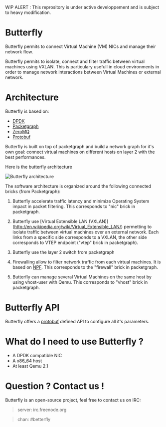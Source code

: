 WIP ALERT : This reprository is under active developpement and is subject to
heavy modification.

Butterfly
=========

Butterfly permits to connect Virtual Machine (VM) NICs and manage their
network flow.

Butterfly permits to isolate, connect and filter traffic between virtual
machines using VXLAN. This is particulary usefull in cloud environments in
order to manage network interactions between Virtual Machines or external
network.

# Architecture

Butterfly is based on:
- [DPDK](http://dpdk.org/)
- [Packetgraph](http://github.com/outscale/packetgraph)
- [ZeroMQ](http://zeromq.org/)
- [Protobuf](https://github.com/google/protobuf/ "Google's protobuf")

Butterfly is built on top of packetgraph and build a network graph for
it's own goal: connect virtual machines on different hosts on layer 2
with the best performances.

Here is the butterfly architecture 

![Butterfly architecture](http://i.imgur.com/Mnxid6n.png)

The software architecture is organized around the following
connected bricks (from Packetgraph):

1. Butterfly accelerate traffic latency and minimize Operating System
impact in packet filtering. This corresponds to "nic" brick in packetgraph.

2. Butterfly use [Virtual Extensible LAN (VXLAN)]
(http://en.wikipedia.org/wiki/Virtual_Extensible_LAN/)
permetting to isolate traffic between virtual machines over an external
network. Each links from a specific side corresponds to a VXLAN, the other
side corresponds to VTEP endpoint ("vtep" brick in packetgraph).

3. Butterfly use the layer 2 switch from packetgraph

4. Firewalling allow to filter network traffic from each virtual machines.
It is based on [NPF](http://www.netbsd.org/~rmind/npf/). This corresponds to
the "firewall" brick in packetgraph.

5. Butterfly can manage several Virtual Machines on the same host by using
vhost-user with Qemu. This corresponds to "vhost" brick in packetgraph.

# Butterfly API

Butterfly offers a [protobuf](https://github.com/google/protobuf/ "Google's protobuf")
defined API to configure all it's parameters.

# What do I need to use Butterfly ?

- A DPDK compatible NIC
- A x86_64 host
- At least Qemu 2.1

# Question ? Contact us !

Butterfly is an open-source project, feel free to contact us on IRC:

> server: irc.freenode.org

> chan: #betterfly

